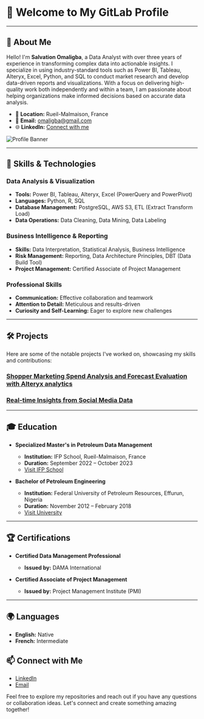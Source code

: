 # 👋 Welcome to My GitLab Profile

---

## 👤 About Me

Hello! I'm **Salvation Omaligba**, a Data Analyst with over three years of experience in transforming complex data into actionable insights. I specialize in using industry-standard tools such as Power BI, Tableau, Alteryx, Excel, Python, and SQL to conduct market research and develop data-driven reports and visualizations. With a focus on delivering high-quality work both independently and within a team, I am passionate about helping organizations make informed decisions based on accurate data analysis.

- 📍 **Location:** Rueil-Malmaison, France
- 📧 **Email:** [omaligba@gmail.com](mailto:omaligba@gmail.com)
- 🌐 **LinkedIn:** [Connect with me](https://www.linkedin.com/in/salvation-omaligba-a18543134)

![Profile Banner](https://via.placeholder.com/1200x300.png?text=Welcome+to+My+GitLab+Profile)

---

## 🚀 Skills & Technologies

### **Data Analysis & Visualization**
- **Tools:** Power BI, Tableau, Alteryx, Excel (PowerQuery and PowerPivot)
- **Languages:** Python, R, SQL
- **Database Management:** PostgreSQL, AWS S3, ETL (Extract Transform Load)
- **Data Operations:** Data Cleaning, Data Mining, Data Labeling

### **Business Intelligence & Reporting**
- **Skills:** Data Interpretation, Statistical Analysis, Business Intelligence
- **Risk Management:** Reporting, Data Architecture Principles, DBT (Data Build Tool)
- **Project Management:** Certified Associate of Project Management

### **Professional Skills**
- **Communication:** Effective collaboration and teamwork
- **Attention to Detail:** Meticulous and results-driven
- **Curiosity and Self-Learning:** Eager to explore new challenges

---

## 🛠️ Projects

Here are some of the notable projects I've worked on, showcasing my skills and contributions:

### [Shopper Marketing Spend Analysis and Forecast Evaluation with Alteryx analytics](https://gitlab.com/databanker/shopper-marketing-spend-analysis-and-forecast-evaluation-with-alteryx-analytics)


### [Real-time Insights from Social Media Data](https://gitlab.com/databanker/real-time-insights-from-social-media-data)



---

## 🎓 Education

- **Specialized Master's in Petroleum Data Management**
  - **Institution:** IFP School, Rueil-Malmaison, France
  - **Duration:** September 2022 – October 2023
  - [Visit IFP School](https://www.ifp-school.com)

- **Bachelor of Petroleum Engineering**
  - **Institution:** Federal University of Petroleum Resources, Effurun, Nigeria
  - **Duration:** November 2012 – February 2018
  - [Visit University](https://www.fupre.edu.ng)

---

## 🏆 Certifications

- **Certified Data Management Professional**
  - **Issued by:** DAMA International

- **Certified Associate of Project Management**
  - **Issued by:** Project Management Institute (PMI)

---

## 🌍 Languages

- **English:** Native
- **French:** Intermediate


## 📫 Connect with Me

- [LinkedIn](https://www.linkedin.com/in/salvation-omaligba-a18543134)
- [Email](mailto:omaligba@gmail.com)

Feel free to explore my repositories and reach out if you have any questions or collaboration ideas. Let's connect and create something amazing together!
